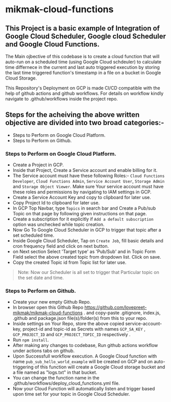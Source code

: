 # mikmak-cloud-functions
## This Project is a basic example of Integration of Google Cloud Scheduler, Google cloud Scheduler and Google Cloud Functions.

The Main ojbective of this codebase is to create a cloud function that will auto-run on a scheduled time (using Google Cloud schdeuler) to calculate time differnece in the current and last auto triggered execution by storing the last time triggered function's timestamp in a file on a bucket in Google Cloud Storage.

This Repository's Deployment on GCP is made CI/CD compatible with the help of github actions and github workflows. For details on workflow kindly navigate to .github/workflows inside the project repo.

## Steps for the acheiving the above written objective are divided into two broad categories:-
- Steps to Perform on Google Cloud Platform.
- Steps to Perform on Github.

### Steps to Perform on Google Cloud Platform.

- Create a Project in GCP.
- Inside that Project, Create a Service account and enable billing for it.
- The Service account must have these following Roles:- `Cloud Functions Developer`, `Cloud Functions Admin`, `Service Account User`, `Storage Admin` and `Storage Object Viewer`. Make sure Your service account must have these roles and permissions by navigating to IAM settings in GCP.
- Create a Service Account Key and copy to clipboard for later use.
- Copy Project Id to clipboard for later use.
- In GCP Top Navbar, type `Topics` in search bar and Create  a Pub/sub Topic on that page by following given instructions on that page.
- Create a subscription for it explicitly if `Add a default subscription` option was unchecked while topic creation.
- Now Go To Google Cloud Scheduler in GCP to trigger that topic after a set scheduled time.
- Inside Google Cloud Scheduler, Tap on `Create Job`, fill basic details and cron frequency field and click on next button.
- on Next section Select 'Target type' as 'Pub/Sub' and in Topic Form Field select the above created topic from dropdown list. Click on save. 
- Copy the created Topic id from Topic list for later use.
> Note: Now our Scheduler is all set to trigger that Particular topic on the set date and time.

### Steps to Perform on Github.
- Create your new empty Github Repo.
- In browser open this Github Repo https://github.com/lovepreet-mikmak/mikmak-cloud-functions . and copy-paste .gitignore, index.js, .github and package.json file(s)/folder(s) from this to your repo. 
- Inside settings on Your Repo, store the above copied service-account-key, project-id and topic-id as Secrets with names `GCP_SA_KEY` , `GCP_PROJECT_ID` and `GCP_PROJECT_TOPIC_ID` respectively .
- Run `npm install`.
- After making any changes to codebase, Run github actions workflow under actions tabs on github.
- Upon Successfull workflow execution. A Google Cloud function with name `pub_sub_hello_world_example` will be created on GCP and on auto-triggering of this function will create a Google Cloud storage bucket and a file named as "logs.txt"  in that bucket.
- You can change the function name in the .github/workflows/deploy_cloud_functions.yml file.
- Now your Cloud Function will automatically listen and trigger based upon time set for your topic in Google Cloud Scheduler.
